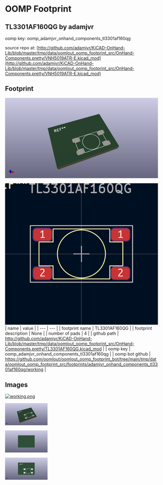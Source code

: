 # OOMP Footprint  
## TL3301AF160QG  by adamjvr  
  
oomp key: oomp_adamjvr_onhand_components_tl3301af160qg  
  
source repo at: [http://github.com/adamjvr/KiCAD-OnHand-Lib/blob/master/tmp/data/oomlout_oomp_footprint_src/OnHand-Components.pretty/VNH5019ATR-E.kicad_mod](http://github.com/adamjvr/KiCAD-OnHand-Lib/blob/master/tmp/data/oomlout_oomp_footprint_src/OnHand-Components.pretty/VNH5019ATR-E.kicad_mod)  
## Footprint  
  
[![working_kicad_pcb_3d.png](working_kicad_pcb_3d_600.png)](working_kicad_pcb_3d.png)  
  
[![working.png](working_600.png)](working.png)  
| name | value | 
| --- | --- | 
| footprint name | TL3301AF160QG | 
| footprint description | None | 
| number of pads | 4 | 
| github path | http://github.com/adamjvr/KiCAD-OnHand-Lib/blob/master/tmp/data/oomlout_oomp_footprint_src/OnHand-Components.pretty/TL3301AF160QG.kicad_mod | 
| oomp key | oomp_adamjvr_onhand_components_tl3301af160qg | 
| oomp bot github | https://github.com/oomlout/oomlout_oomp_footprint_bot/tree/main/tmp/data/oomlout_oomp_footprint_src/footprints/adamjvr_onhand_components_tl3301af160qg/working | 
## Images  
  
[![working.png](working_140.png)](working.png)  
  
[![working_kicad_pcb_3d.png](working_kicad_pcb_3d_140.png)](working_kicad_pcb_3d.png)  
  
[![working_kicad_pcb_3d_back.png](working_kicad_pcb_3d_back_140.png)](working_kicad_pcb_3d_back.png)  
  
[![working_kicad_pcb_3d_front.png](working_kicad_pcb_3d_front_140.png)](working_kicad_pcb_3d_front.png)  
